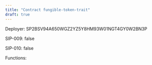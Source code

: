 ```yaml
---
title: "Contract fungible-token-trait"
draft: true
---
```

Deployer: SP2BSV94A650WGZ2YZ5Y8HM93W01NGT4GY0W2BN3P

SIP-009: false

SIP-010: false

Functions:

